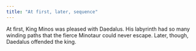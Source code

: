 ```yaml
---
title: "At first, later, sequence"
---
```

At first, King Minos was pleased with Daedalus. His labyrinth had so many winding paths that the fierce Minotaur could never escape. Later, though, Daedalus offended the king.

